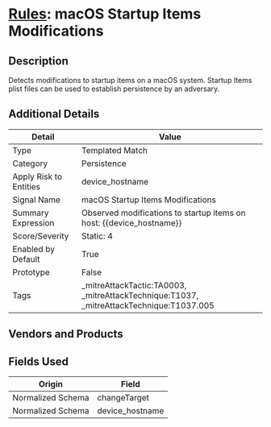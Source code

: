 # [Rules](README.md): macOS Startup Items Modifications

## Description
Detects modifications to startup items on a macOS system. Startup Items plist files can be used to establish persistence by an adversary.

## Additional Details
|Detail|Value|
|----|----|
|Type|Templated Match|
|Category|Persistence|
|Apply Risk to Entities|device_hostname|
|Signal Name|macOS Startup Items Modifications|
|Summary Expression|Observed modifications to startup items on host: {{device_hostname}}|
|Score/Severity|Static: 4|
|Enabled by Default|True|
|Prototype|False|
|Tags|_mitreAttackTactic:TA0003, _mitreAttackTechnique:T1037, _mitreAttackTechnique:T1037.005|
## Vendors and Products


## Fields Used

|Origin|Field|
|----|----|
|Normalized Schema|changeTarget|
|Normalized Schema|device_hostname|


